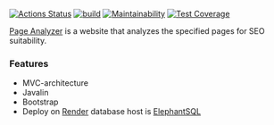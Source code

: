 [![Actions Status](https://github.com/IvanVyargizov/java-project-lvl4/workflows/hexlet-check/badge.svg)](https://github.com/IvanVyargizov/java-project-lvl4/actions)
[![build](https://github.com/IvanVyargizov/java-project-lvl4/actions/workflows/build-check.yml/badge.svg)](https://github.com/IvanVyargizov/java-project-lvl4/actions/workflows/build-check.yml)
[![Maintainability](https://api.codeclimate.com/v1/badges/a28408b459e7dc6b0578/maintainability)](https://codeclimate.com/github/IvanVyargizov/java-project-lvl4/maintainability)
[![Test Coverage](https://api.codeclimate.com/v1/badges/a28408b459e7dc6b0578/test_coverage)](https://codeclimate.com/github/IvanVyargizov/java-project-lvl4/test_coverage)

[Page Analyzer](https://page-analyzer-hqe9.onrender.com) is a website that analyzes the specified pages for SEO suitability.

<h3>Features</h3>

- MVC-architecture
- Javalin
- Bootstrap
- Deploy on [Render](https://render.com/) database host is [ElephantSQL](https://www.elephantsql.com/)
